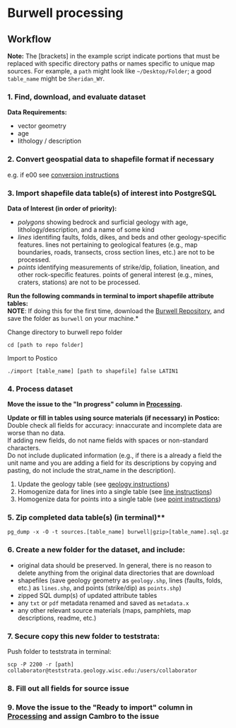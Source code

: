 # Burwell processing

## Workflow
**Note:** The [brackets] in the example script indicate portions that must be replaced with specific directory paths or names specific to unique map sources. For example, a `path` might look like `~/Desktop/Folder`; a good `table_name` might be `Sheridan_WY`.

### 1. Find, download, and evaluate dataset

**Data Requirements:** 
+ vector geometry
+ age
+ lithology / description
  
### 2. Convert geospatial data to shapefile format if necessary

  e.g. if e00 see [conversion instructions](http://support.esri.com/technical-article/000004705)
  
### 3. Import shapefile data table(s) of interest into PostgreSQL

**Data of Interest (in order of priority):**
  + *polygons* showing bedrock and surficial geology with age, lithology/description, and a name of some kind
  + *lines* identifing faults, folds, dikes, and beds and other geology-specific features. lines not pertaining to geological features (e.g., map boundaries, roads, transects, cross section lines, etc.) are not to be processed.
  + *points* identifying measurements of strike/dip, foliation, lineation, and other rock-specific features. points of general interest (e.g., mines, craters, stations) are not to be processed.

**Run the following commands in terminal to import shapefile attribute tables:**\
**NOTE**: If doing this for the first time, download the [Burwell Repository](https://github.com/UW-Macrostrat/burwell), and save the folder as `burwell` on your machine.*

Change directory to burwell repo folder


`cd [path to repo folder]`


Import to Postico

`./import [table_name] [path to shapefile] false LATIN1`
   

### 4. Process dataset

**Move the issue to the "In progress" column in [Processing](https://github.com/UW-Macrostrat/burwell-processing/projects/1).**

**Update or fill in tables using source materials (if necessary) in Postico:**\
Double check all fields for accuracy: innaccurate and incomplete data are worse than no data. \
If adding new fields, do not name fields with spaces or non-standard characters.\
Do not include duplicated information (e.g., if there is a already a field the unit name and you are adding a field for its descriptions by copying and pasting, do not include the strat_name in the description).

1. Update the geology table (see [geology instructions](https://github.com/UW-Macrostrat/burwell-processing/blob/master/geology.md))
2. Homogenize data for lines into a single table  (see [line instructions](https://github.com/UW-Macrostrat/burwell-processing/blob/master/lines.md))
3. Homogenize data for points into a single table (see [point instructions](https://github.com/UW-Macrostrat/burwell-processing/blob/master/points.md))
  
### 5. Zip completed data table(s) (in terminal)** 
`pg_dump -x -O -t sources.[table_name] burwell|gzip>[table_name].sql.gz`
  
### 6. Create a new folder for the dataset, and include:
   + original data should be preserved. In general, there is no reason to delete anything from the original data directories that are download
   + shapefiles (save geology geometry as `geology.shp`, lines (faults, folds, etc.) as `lines.shp`, and points (strike/dip) as `points.shp`)
   + zipped SQL dump(s) of updated attribute tables
   + any `txt` or `pdf` metadata renamed and saved as `metadata.x`
   + any other relevant source materials (maps, pamphlets, map descriptions, readme, etc.)
   
### 7. Secure copy this new folder to teststrata:
  
Push folder to teststrata in terminal:   
  
`scp -P 2200 -r [path] collaborator@teststrata.geology.wisc.edu:/users/collaborator`

### 8. Fill out all fields for source issue

### 9. Move the issue to the "Ready to import" column in [Processing](https://github.com/UW-Macrostrat/burwell-processing/projects/1)  and assign Cambro to the issue
